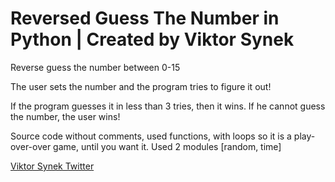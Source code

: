 # Reversed Guess The Number in Python | Created by Viktor Synek
Reverse guess the number between 0-15

The user sets the number and the program tries to figure it out!

If the program guesses it in less than 3 tries, then it wins. If he cannot guess the number, the user wins!



Source code without comments, used functions, with loops so it is a play-over-over game, until you want it. Used 2 modules [random, time] 

[Viktor Synek Twitter](https://www.twitter.com/vAnonyms)
